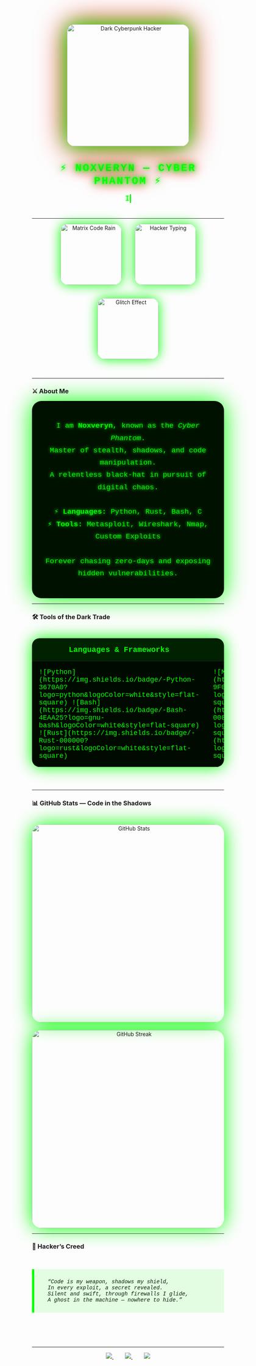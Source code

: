 <!-- START PROFILE README -->

<p align="center">
  <img src="https://media.giphy.com/media/3o7aD2saalBwwftBIY/giphy.gif" alt="Dark Cyberpunk Hacker" width="320" style="border-radius: 20px; box-shadow: 0 0 50px #00ff00, 0 0 80px #ff0000;" />
</p>

<h1 align="center" style="
  font-family: 'Courier New', monospace; 
  color: #00ff00; 
  text-shadow: 
    0 0 10px #00ff00, 
    0 0 20px #00ff00, 
    0 0 30px #ff0000, 
    0 0 40px #ff0000;
  letter-spacing: 3px;
  animation: flicker 3s infinite;
">
  ⚡ NOXVERYN — CYBER PHANTOM ⚡
</h1>

<style>
@keyframes flicker {
  0%, 19%, 21%, 23%, 25%, 54%, 56%, 100% {
    opacity: 1;
    text-shadow: 
      0 0 10px #00ff00, 
      0 0 20px #00ff00, 
      0 0 30px #ff0000, 
      0 0 40px #ff0000;
  }
  20%, 22%, 24%, 55% {
    opacity: 0.4;
    text-shadow: none;
  }
}
</style>

<p align="center" style="
  font-size: 20px; 
  color: #00ff00; 
  font-family: 'Courier New', monospace; 
  max-width: 700px; 
  margin: 10px auto 40px auto; 
  text-shadow: 0 0 5px #00ff00;
  animation: typewriter 6s steps(40) 1 forwards, blink 0.75s step-end infinite;
  white-space: nowrap; 
  overflow: hidden;
  border-right: 3px solid #00ff00;
">
  In the shadows of code, I’m the ghost you can’t catch.
</p>

<style>
@keyframes typewriter {
  from { width: 0 }
  to { width: 100% }
}
@keyframes blink {
  50% { border-color: transparent }
}
</style>

---

<div align="center" style="display: flex; justify-content: center; gap: 35px; flex-wrap: wrap; margin-bottom: 50px;">

  <img src="https://media.giphy.com/media/xT5LMvbs7WTAuZsk7y/giphy.gif" alt="Matrix Code Rain" width="160" style="border-radius: 20px; box-shadow: 0 0 30px #00ff00;" />
  <img src="https://media.giphy.com/media/3o7btPCcdNniyf0ArS/giphy.gif" alt="Hacker Typing" width="160" style="border-radius: 20px; box-shadow: 0 0 30px #00ff00;" />
  <img src="https://media.giphy.com/media/3o6ZtpxSZbQRRnwCKQ/giphy.gif" alt="Glitch Effect" width="160" style="border-radius: 20px; box-shadow: 0 0 30px #00ff00;" />

</div>

---

### ⚔️ About Me

<div align="center" style="
  background:#001100; 
  padding: 30px; 
  border-radius: 25px; 
  max-width: 700px; 
  margin: 0 auto; 
  box-shadow: 0 0 60px #00ff00;">
  <p style="
    font-family: 'Courier New', monospace; 
    color: #00ff00; 
    font-size: 19px; 
    line-height: 1.7;
    text-shadow: 0 0 8px #00ff00;
  ">
    I am <strong>Noxveryn</strong>, known as the <em>Cyber Phantom</em>.<br>
    Master of stealth, shadows, and code manipulation.<br>
    A relentless black-hat in pursuit of digital chaos.<br><br>
    ⚡ <strong>Languages:</strong> Python, Rust, Bash, C<br>
    ⚡ <strong>Tools:</strong> Metasploit, Wireshark, Nmap, Custom Exploits<br><br>
    Forever chasing zero-days and exposing hidden vulnerabilities.
  </p>
</div>

---

### 🛠️ Tools of the Dark Trade

<div align="center" style="max-width: 700px; margin: 40px auto 60px auto;">
<table style="
  width:100%; 
  border-collapse: collapse; 
  color:#00ff00; 
  font-family: 'Courier New', monospace; 
  box-shadow: 0 0 40px #00ff00; 
  border-radius: 20px; 
  overflow: hidden;">
  <thead style="background:#002200;">
    <tr>
      <th style="padding: 18px; font-size: 20px;">Languages & Frameworks</th>
      <th style="padding: 18px; font-size: 20px;">Tools & Utilities</th>
    </tr>
  </thead>
  <tbody style="background:#000a00;">
    <tr>
      <td style="padding: 18px; font-size: 18px;">
        ![Python](https://img.shields.io/badge/-Python-3670A0?logo=python&logoColor=white&style=flat-square)
        ![Bash](https://img.shields.io/badge/-Bash-4EAA25?logo=gnu-bash&logoColor=white&style=flat-square)
        ![Rust](https://img.shields.io/badge/-Rust-000000?logo=rust&logoColor=white&style=flat-square)
      </td>
      <td style="padding: 18px; font-size: 18px;">
        ![Metasploit](https://img.shields.io/badge/-Metasploit-9F000F?logo=metasploit&logoColor=white&style=flat-square)
        ![Wireshark](https://img.shields.io/badge/-Wireshark-0083B3?logo=wireshark&logoColor=white&style=flat-square)
        ![Nmap](https://img.shields.io/badge/-Nmap-CC0000?logo=nmap&logoColor=white&style=flat-square)
      </td>
    </tr>
  </tbody>
</table>
</div>

---

### 📊 GitHub Stats — Code in the Shadows

<p align="center" style="margin-top: 40px;">
  <img src="https://github-readme-stats.vercel.app/api?username=Noxveryn&show_icons=true&theme=radical&count_private=true&hide_border=true" alt="GitHub Stats" width="520" style="border-radius: 25px; box-shadow: 0 0 50px #00ff00;" />
</p>

<p align="center" style="margin-top: 20px;">
  <img src="https://github-readme-streak-stats.herokuapp.com/?user=Noxveryn&theme=radical&hide_border=true" alt="GitHub Streak" width="520" style="border-radius: 25px; box-shadow: 0 0 50px #00ff00;" />
</p>

---

### 📜 Hacker’s Creed

<blockquote style="
  border-left: 6px solid #00ff00; 
  background: rgba(0, 255, 0, 0.1); 
  padding: 25px 35px; 
  font-style: italic; 
  color: #002200; 
  font-family: 'Courier New', monospace; 
  max-width: 700px; 
  margin: 50px auto 90px auto;">
  “Code is my weapon, shadows my shield,<br>
  In every exploit, a secret revealed.<br>
  Silent and swift, through firewalls I glide,<br>
  A ghost in the machine — nowhere to hide.”
</blockquote>

---

<p align="center" style="margin-bottom: 60px;">
  <a href="https://github.com/Noxveryn" target="_blank" rel="noopener" style="margin: 0 15px;">
    <img src="https://img.shields.io/badge/GitHub-Noxveryn-000000?style=for-the-badge&logo=github&logoColor=white" />
  </a>
  <a href="https://www.linkedin.com/in/noxveryn" target="_blank" rel="noopener" style="margin: 0 15px;">
    <img src="https://img.shields.io/badge/LinkedIn-Noxveryn-0077B5?style=for-the-badge&logo=linkedin&logoColor=white" />
  </a>
  <a href="mailto:noxveryn@example.com" style="margin: 0 15px;">
    <img src="https://img.shields.io/badge/Email-noxveryn@example.com-D14836?style=for-the-badge&logo=gmail&logoColor=white" />
  </a>
</p>

<!-- END PROFILE README -->
